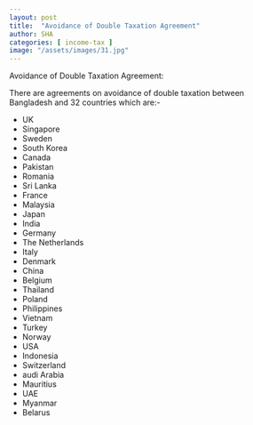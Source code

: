 ```yaml
---
layout: post
title:  "Avoidance of Double Taxation Agreement"
author: SHA
categories: [ income-tax ]
image: "/assets/images/31.jpg"
---
```


Avoidance of Double Taxation Agreement: 

There are agreements on avoidance of double taxation between Bangladesh and 32 countries which are:-

- UK
- Singapore
- Sweden
- South Korea
- Canada
- Pakistan
- Romania
- Sri Lanka
- France
- Malaysia
- Japan
- India
- Germany
- The Netherlands
- Italy
- Denmark
- China
- Belgium
- Thailand
- Poland
- Philippines
- Vietnam
- Turkey
- Norway
- USA
- Indonesia
- Switzerland
- audi Arabia
- Mauritius
- UAE
- Myanmar
- Belarus



